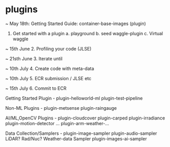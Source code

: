 # plugins

~ May 18th:
Getting Started Guide: 
container-base-images (plugin)

1. Get started with a plugin 
	a. playground 
	b. seed waggle-plugin
	c. Virtual waggle 

~ 15th June
2. Profiling your code (JLSE) 

~ 21sth June
3. Iterate until 

~ 10th July
4. Create code with meta-data 

~ 10th July
5. ECR submission / JLSE etc 

~ 15th July
6. Commit to ECR


Getting Started Plugin - 
	plugin-helloworld-ml
	plugin-test-pipeline

Non-ML Plugins - 
	plugin-metsense
	plugin-raingauge
	
AI/ML,OpenCV Plugins - 
	plugin-cloudcover
	plugin-carped
	plugin-irradiance
	plugin-motion-detector
	...
	plugin-arm-weather-...
	
Data Collection/Samplers - 
	plugin-image-sampler
	plugin-audio-sampler
        LiDAR? 
	Rad/Nuc?
	Weather-data Sampler
	plugin-images-ai-sampler
